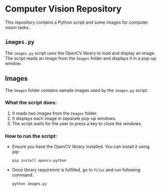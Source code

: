 # Computer Vision Repository

This repository contains a Python script and some images for computer vision tasks.

## `images.py`
The `images.py` script uses the OpenCV library to load and display an image. The script reads an image from the `Images` folder and displays it in a pop-up window.

## Images
The `Images` folder contains sample images used by the `images.py` script. 
### What the script does:
1. It reads two images from the `Images` folder.
2. It displays each image in separate pop-up windows.
3. The script waits for the user to press a key to close the windows.

### How to run the script:
- Ensure you have the OpenCV library installed. You can install it using pip:
  ```bash
  pip install opencv-python

- Once library requiremnt is fulfilled, go to `Files` and run following command:
  ```bash
  python images.py
